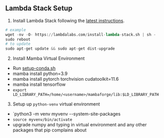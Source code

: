 ## Lambda Stack Setup

1. Install Lambda Stack following the [latest instructions](https://lambdalabs.com/lambda-stack-deep-learning-software).
```python
# example
wget -nv -O- https://lambdalabs.com/install-lambda-stack.sh | sh -
sudo reboot
# to update
sudo apt-get update && sudo apt-get dist-upgrade
```

2. Install Mamba Virtual Environment
  - Run [setup-conda.sh](https://github.com/amaiya/devsetup/blob/main/setup-conda.sh)
  - mamba install python=3.9
  - mamba install pytorch torchvision cudatoolkit=11.6
  - mamba install tensorflow
  - `export LD_LIBRARY_PATH=/home/<username>/mambaforge/lib:$LD_LIBRARY_PATH`

3. Setup up `python-venv` virtual environment
  - `python3 -m venv myvenv --system-site-packages
  - `source myvenv/bin/activate`
  - upgrade numpy and typing in virtual environment and any other packages that pip complains about


